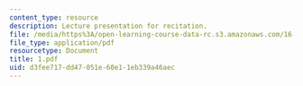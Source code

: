 ```yaml
---
content_type: resource
description: Lecture presentation for recitation.
file: /media/https%3A/open-learning-course-data-rc.s3.amazonaws.com/16-01-unified-engineering-i-ii-iii-iv-fall-2005-spring-2006/d3fee717dd47051e60e11eb339a46aec_1.pdf
file_type: application/pdf
resourcetype: Document
title: 1.pdf
uid: d3fee717-dd47-051e-60e1-1eb339a46aec
---
```

